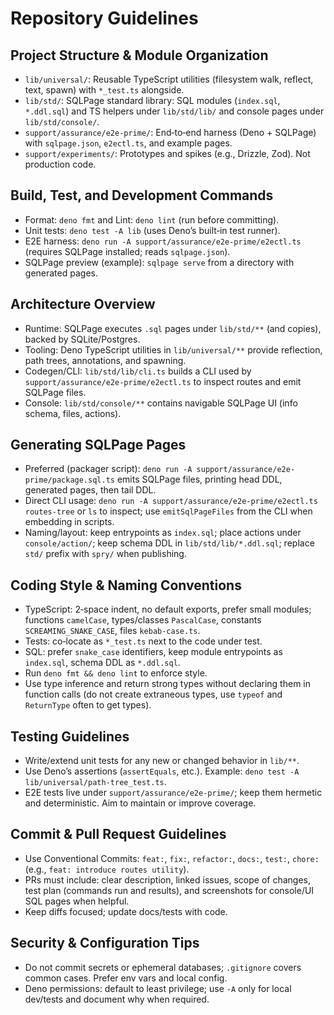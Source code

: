 # Repository Guidelines

## Project Structure & Module Organization

- `lib/universal/`: Reusable TypeScript utilities (filesystem walk, reflect,
  text, spawn) with `*_test.ts` alongside.
- `lib/std/`: SQLPage standard library: SQL modules (`index.sql`, `*.ddl.sql`)
  and TS helpers under `lib/std/lib/` and console pages under
  `lib/std/console/`.
- `support/assurance/e2e-prime/`: End‑to‑end harness (Deno + SQLPage) with
  `sqlpage.json`, `e2ectl.ts`, and example pages.
- `support/experiments/`: Prototypes and spikes (e.g., Drizzle, Zod). Not
  production code.

## Build, Test, and Development Commands

- Format: `deno fmt` and Lint: `deno lint` (run before committing).
- Unit tests: `deno test -A lib` (uses Deno’s built‑in test runner).
- E2E harness: `deno run -A support/assurance/e2e-prime/e2ectl.ts` (requires
  SQLPage installed; reads `sqlpage.json`).
- SQLPage preview (example): `sqlpage serve` from a directory with generated
  pages.

## Architecture Overview

- Runtime: SQLPage executes `.sql` pages under `lib/std/**` (and copies), backed
  by SQLite/Postgres.
- Tooling: Deno TypeScript utilities in `lib/universal/**` provide reflection,
  path trees, annotations, and spawning.
- Codegen/CLI: `lib/std/lib/cli.ts` builds a CLI used by
  `support/assurance/e2e-prime/e2ectl.ts` to inspect routes and emit SQLPage
  files.
- Console: `lib/std/console/**` contains navigable SQLPage UI (info schema,
  files, actions).

## Generating SQLPage Pages

- Preferred (packager script):
  `deno run -A support/assurance/e2e-prime/package.sql.ts` emits SQLPage files,
  printing head DDL, generated pages, then tail DDL.
- Direct CLI usage:
  `deno run -A support/assurance/e2e-prime/e2ectl.ts routes-tree` or `ls` to
  inspect; use `emitSqlPageFiles` from the CLI when embedding in scripts.
- Naming/layout: keep entrypoints as `index.sql`; place actions under
  `console/action/`; keep schema DDL in `lib/std/lib/*.ddl.sql`; replace `std/`
  prefix with `spry/` when publishing.

## Coding Style & Naming Conventions

- TypeScript: 2‑space indent, no default exports, prefer small modules;
  functions `camelCase`, types/classes `PascalCase`, constants
  `SCREAMING_SNAKE_CASE`, files `kebab-case.ts`.
- Tests: co‑locate as `*_test.ts` next to the code under test.
- SQL: prefer `snake_case` identifiers, keep module entrypoints as `index.sql`,
  schema DDL as `*.ddl.sql`.
- Run `deno fmt && deno lint` to enforce style.
- Use type inference and return strong types without declaring them in function
  calls (do not create extraneous types, use `typeof` and `ReturnType` often to
  get types).

## Testing Guidelines

- Write/extend unit tests for any new or changed behavior in `lib/**`.
- Use Deno’s assertions (`assertEquals`, etc.). Example:
  `deno test -A lib/universal/path-tree_test.ts`.
- E2E tests live under `support/assurance/e2e-prime/`; keep them hermetic and
  deterministic. Aim to maintain or improve coverage.

## Commit & Pull Request Guidelines

- Use Conventional Commits: `feat:`, `fix:`, `refactor:`, `docs:`, `test:`,
  `chore:` (e.g., `feat: introduce routes utility`).
- PRs must include: clear description, linked issues, scope of changes, test
  plan (commands run and results), and screenshots for console/UI SQL pages when
  helpful.
- Keep diffs focused; update docs/tests with code.

## Security & Configuration Tips

- Do not commit secrets or ephemeral databases; `.gitignore` covers common
  cases. Prefer env vars and local config.
- Deno permissions: default to least privilege; use `-A` only for local
  dev/tests and document why when required.

